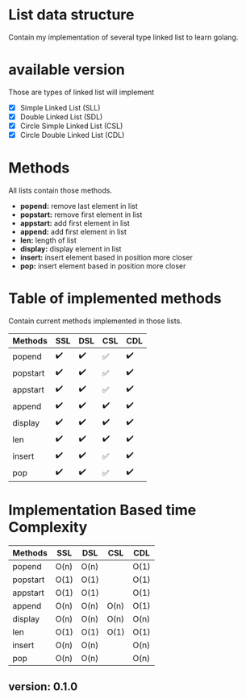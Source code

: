 # List data structure
Contain my implementation of several type linked list to learn golang.

# available version 
Those are types of linked list will implement
- [X] Simple Linked List (SLL)
- [X] Double Linked List (SDL)
- [X] Circle Simple Linked List (CSL)
- [X] Circle Double Linked List (CDL)

# Methods
All lists contain those methods.

- **popend:** remove last element in list
- **popstart:** remove first element in list
- **appstart:** add first element in list
- **append:** add first element in list
- **len:** length of list
- **display:** display element in list
- **insert:** insert element based in position more closer
- **pop:** insert element based in position more closer

# Table of implemented methods
Contain current methods implemented in those lists.

| Methods | SSL | DSL | CSL | CDL |
| ---- | ---- | ---- | ---- | ---- |
| popend | :heavy_check_mark: | :heavy_check_mark: | :white_check_mark: | :heavy_check_mark: |
| popstart| :heavy_check_mark: | :heavy_check_mark: | :white_check_mark: | :heavy_check_mark: |
| appstart | :heavy_check_mark: | :heavy_check_mark: | :white_check_mark: | :heavy_check_mark: |
| append| :heavy_check_mark: | :heavy_check_mark: | :heavy_check_mark: | :heavy_check_mark: |
| display | :heavy_check_mark: | :heavy_check_mark: | :heavy_check_mark: | :heavy_check_mark: |
| len| :heavy_check_mark: | :heavy_check_mark: | :heavy_check_mark: | :heavy_check_mark: |
| insert | :heavy_check_mark: | :heavy_check_mark: | :white_check_mark: | :heavy_check_mark: |
| pop| :heavy_check_mark: | :heavy_check_mark: | :white_check_mark: | :heavy_check_mark: |

# Implementation Based time Complexity
| Methods  |  SSL | DSL | CSL | CDL |
| ---- | ---- | ---- | ---- | ---- |
| popend   | O(n) | O(n) | | O(1) | 
| popstart | O(1) | O(1) | | O(1) |
| appstart | O(1) | O(1) | | O(1) |
| append   | O(n) | O(n) | O(n) | O(1) |
| display  | O(n) | O(n) | O(n) | O(n) |
| len      | O(1) | O(1) | O(1) | O(1) |
| insert   | O(n) | O(n) | | O(n) |
| pop      | O(n) | O(n) | | O(n) |

## version: 0.1.0
